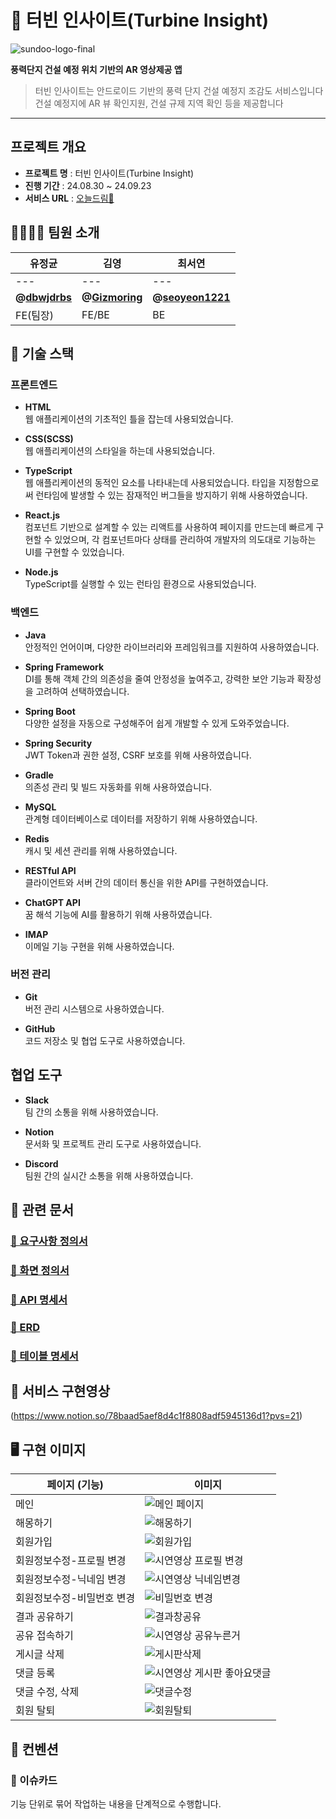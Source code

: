 # 🍃 터빈 인사이트(Turbine Insight)
![sundoo-logo-final](https://github.com/user-attachments/assets/a64231e6-b5b7-41cf-91a4-7616f03dcc02)

**풍력단지 건설 예정 위치 기반의 AR 영상제공 앱**

> 터빈 인사이트는 안드로이드 기반의 풍력 단지 건설 예정지 조감도 서비스입니다  
> 건설 예정지에 AR 뷰 확인지원, 건설 규제 지역 확인 등을 제공합니다

---

## **프로젝트 개요**

- **프로젝트 명** : 터빈 인사이트(Turbine Insight)
- **진행 기간** : 24.08.30 ~ 24.09.23
- **서비스 URL** : [오늘드림🌙](http://dream-high.s3-website.ap-northeast-2.amazonaws.com)

## 👨‍👩‍👧‍👦 팀원 소개

| 유정균 | 김영 | 최서연 |
| --- | --- | --- |
| --- | --- | --- |
|  **@[dbwjdrbs](https://github.com/dbwjdrbs)** | **@[Gizmoring](https://github.com/Gizmoring)** | **@[seoyeon1221](https://github.com/seoyeon1221)** |
| FE(팀장) | FE/BE | BE |

## 🔧 기술 스택

### 프론트엔드

- **HTML**  
  웹 애플리케이션의 기초적인 틀을 잡는데 사용되었습니다.

- **CSS(SCSS)**  
  웹 애플리케이션의 스타일을 하는데 사용되었습니다.

- **TypeScript**  
  웹 애플리케이션의 동적인 요소를 나타내는데 사용되었습니다. 타입을 지정함으로써 런타임에 발생할 수 있는 잠재적인 버그들을 방지하기 위해 사용하였습니다.

- **React.js**  
  컴포넌트 기반으로 설계할 수 있는 리액트를 사용하여 페이지를 만드는데 빠르게 구현할 수 있었으며, 각 컴포넌트마다 상태를 관리하여 개발자의 의도대로 기능하는 UI를 구현할 수 있었습니다.

- **Node.js**  
  TypeScript를 실행할 수 있는 런타임 환경으로 사용되었습니다.

### 백엔드

- **Java**  
  안정적인 언어이며, 다양한 라이브러리와 프레임워크를 지원하여 사용하였습니다.

- **Spring Framework**  
  DI를 통해 객체 간의 의존성을 줄여 안정성을 높여주고, 강력한 보안 기능과 확장성을 고려하여 선택하였습니다.

- **Spring Boot**  
  다양한 설정을 자동으로 구성해주어 쉽게 개발할 수 있게 도와주었습니다.

- **Spring Security**  
  JWT Token과 권한 설정, CSRF 보호를 위해 사용하였습니다.

- **Gradle**  
  의존성 관리 및 빌드 자동화를 위해 사용하였습니다.

- **MySQL**  
  관계형 데이터베이스로 데이터를 저장하기 위해 사용하였습니다.

- **Redis**  
  캐시 및 세션 관리를 위해 사용하였습니다.

- **RESTful API**  
  클라이언트와 서버 간의 데이터 통신을 위한 API를 구현하였습니다.

- **ChatGPT API**  
  꿈 해석 기능에 AI를 활용하기 위해 사용하였습니다.

- **IMAP**  
  이메일 기능 구현을 위해 사용하였습니다.

### 버전 관리

- **Git**  
  버전 관리 시스템으로 사용하였습니다.

- **GitHub**  
  코드 저장소 및 협업 도구로 사용하였습니다.

## 협업 도구

- **Slack**  
  팀 간의 소통을 위해 사용하였습니다.

- **Notion**  
  문서화 및 프로젝트 관리 도구로 사용하였습니다.

- **Discord**  
  팀원 간의 실시간 소통을 위해 사용하였습니다.

## 📝 관련 문서

### [📌 요구사항 정의서](https://docs.google.com/spreadsheets/d/18O385LZxlVzfkzHYAc9Y5nHd3SM6qjqNI034WdfCRNI/edit?usp=sharing)

### [📌 화면 정의서](https://drive.google.com/file/d/1-xYfSx5ynYlxB4hrUowpsEDuanINL1ag/view)

### [📌 API 명세서](https://docs.google.com/spreadsheets/d/1Lco9c7TauuqAOrjVkERmjkeavwzt-wt3gmLCoIeAVt8/edit)

### [📌 ERD](https://dbdiagram.io/d/66b6f5048b4bb5230ebce75e)

### [📌 테이블 명세서](https://docs.google.com/spreadsheets/d/1iGVmgPvAAahtYpBVrxKH6izWXMS8908Q0CTxGMoPeoo/edit?usp=sharing)

## 📜 서비스 구현영상

(https://www.notion.so/78baad5aef8d4c1f8808adf5945136d1?pvs=21)

## 🖥 구현 이미지

| 페이지 (기능)         | 이미지                                                                                                                          |
| --------------------- | ------------------------------------------------------------------------------------------------------------------------------- |
| 메인                  | ![메인 페이지](https://github.com/user-attachments/assets/1dadffa7-6570-4b0f-a8c1-eaff280258ec)                 |
| 해몽하기             | ![해몽하기](https://github.com/user-attachments/assets/4a50d88c-24ab-4e04-bd32-d0c60ad10cf9)                |
| 회원가입             | ![회원가입](https://github.com/user-attachments/assets/6f312f14-b7fe-437c-8bd3-6df5c40c37eb) |
| 회원정보수정-프로필 변경      | ![시연영상 프로필 변경](https://github.com/user-attachments/assets/6879b06c-8c1c-40da-bd45-7feb99e15db9)        |
| 회원정보수정-닉네임 변경    | ![시연영상 닉네임변경](https://github.com/user-attachments/assets/db90bc73-94f9-452d-ab3a-7da8d8f4c3da)           |
| 회원정보수정-비밀번호 변경 | ![비밀번호 변경](https://github.com/user-attachments/assets/92a20e0d-a953-4398-b633-4552f9729e70) |
| 결과 공유하기 | ![결과창공유](https://github.com/user-attachments/assets/7a68bc1a-4c2b-4731-9364-88cc655449ee)                |
| 공유 접속하기        | ![시연영상 공유누른거](https://github.com/user-attachments/assets/e1c5eabc-5662-4a04-9ead-9857ff02dd66)              |
| 게시글 삭제     | ![게시판삭제](https://github.com/user-attachments/assets/508d59cb-a79b-4ec5-9b3c-7e5252a956db)           |
| 댓글 등록 | ![시연영상 게시판 좋아요댓글](https://github.com/user-attachments/assets/47fad19c-479a-457e-9b75-5f1257ef1d73)      |
| 댓글 수정, 삭제 | ![댓글수정](https://github.com/user-attachments/assets/fb9a59d9-cf40-42f2-8568-4e7492a50a8f)       |
| 회원 탈퇴             | ![회원탈퇴](https://github.com/user-attachments/assets/9d6af278-1c07-4b9a-92a2-53fca0989654)              |



## 🤙 컨벤션

### 📌 이슈카드
기능 단위로 묶어 작업하는 내용을 단계적으로 수행합니다.

